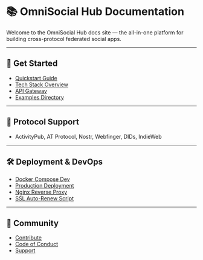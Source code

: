 # 📚 OmniSocial Hub Documentation

Welcome to the OmniSocial Hub docs site — the all-in-one platform for building cross-protocol federated social apps.

---

## 🚀 Get Started

- [Quickstart Guide](./getting-started.md)
- [Tech Stack Overview](./tech/stack.md)
- [API Gateway](./api/api-gateway.md)
- [Examples Directory](https://github.com/beitmenotyou-com/omnisocial-hub/tree/main/examples)

---

## 🔌 Protocol Support

- ActivityPub, AT Protocol, Nostr, Webfinger, DIDs, IndieWeb

---

## 🛠 Deployment & DevOps

- [Docker Compose Dev](./devops/docker-compose.dev.yml)
- [Production Deployment](./devops/docker-compose.prod.yml)
- [Nginx Reverse Proxy](./devops/nginx.omnisocial.conf)
- [SSL Auto-Renew Script](./scripts/certbot-renew.sh)

---

## 👥 Community

- [Contribute](./governance/CONTRIBUTING.md)
- [Code of Conduct](./CODE_OF_CONDUCT.md)
- [Support](./SUPPORT.md)
